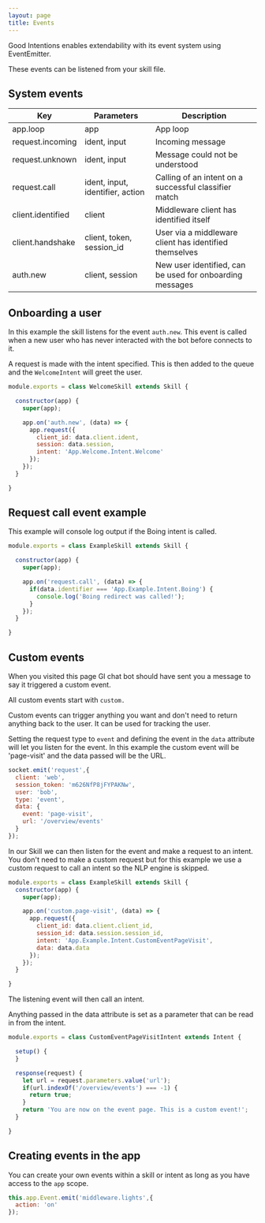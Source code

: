 ```yaml
---
layout: page
title: Events
---
```


Good Intentions enables extendability with its event system using EventEmitter.

These events can be listened from your skill file.


## System events

Key | Parameters | Description
--- | --- | ---
app.loop | app | App loop
request.incoming | ident, input | Incoming message
request.unknown | ident, input | Message could not be understood
request.call | ident, input, identifier, action | Calling of an intent on a successful classifier match
client.identified | client | Middleware client has identified itself
client.handshake | client, token, session_id | User via a middleware client has identified themselves
auth.new | client, session | New user identified, can be used for onboarding messages


## Onboarding a user

In this example the skill listens for the event `auth.new`. This event is called when a new user who has never interacted with the bot before connects to it.

A request is made with the intent specified. This is then added to the queue and the `WelcomeIntent` will greet the user.


~~~javascript
module.exports = class WelcomeSkill extends Skill {

  constructor(app) {
    super(app);

    app.on('auth.new', (data) => {
      app.request({
        client_id: data.client.ident,
        session: data.session,
        intent: 'App.Welcome.Intent.Welcome'
      });
    });
  }

}
~~~


## Request call event example

This example will console log output if the Boing intent is called.

~~~javascript
module.exports = class ExampleSkill extends Skill {

  constructor(app) {
    super(app);

    app.on('request.call', (data) => {
      if(data.identifier === 'App.Example.Intent.Boing') {
        console.log('Boing redirect was called!');
      }
    });
  }

}
~~~



## Custom events

When you visited this page GI chat bot should have sent you a message to say it triggered a custom event.

All custom events start with `custom.`

Custom events can trigger anything you want and don't need to return anything back to the user. It can be used for tracking the user.

Setting the request type to `event` and defining the event in the `data` attribute will let you listen for the event. In this example the custom event will be 'page-visit' and the data passed will be the URL.

~~~javascript
socket.emit('request',{
  client: 'web',
  session_token: 'm626NfP8jFYPAKNw',
  user: 'bob',
  type: 'event',
  data: {
    event: 'page-visit',
    url: '/overview/events'
  }
});
~~~


In our Skill we can then listen for the event and make a request to an intent. You don't need to make a custom request but for this example we use a custom request to call an intent so the NLP engine is skipped.

~~~javascript
module.exports = class ExampleSkill extends Skill {
  constructor(app) {
    super(app);

    app.on('custom.page-visit', (data) => {
      app.request({
        client_id: data.client.client_id,
        session_id: data.session.session_id,
        intent: 'App.Example.Intent.CustomEventPageVisit',
        data: data.data
      });
    });
  }

}
~~~

The listening event will then call an intent.

Anything passed in the data attribute is set as a parameter that can be read in from the intent.


~~~javascript
module.exports = class CustomEventPageVisitIntent extends Intent {

  setup() {
  }

  response(request) {
    let url = request.parameters.value('url');
    if(url.indexOf('/overview/events') === -1) {
      return true;
    }
    return 'You are now on the event page. This is a custom event!';
  }

}
~~~



## Creating events in the app

You can create your own events within a skill or intent as long as you have access to the `app` scope.

~~~javascript
this.app.Event.emit('middleware.lights',{
  action: 'on'
});
~~~